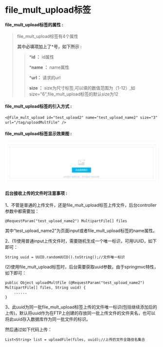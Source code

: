 # file\_mult\_upload**标签**

#### file\_mult\_upload**标签的属性 :**

> file\_mult\_upload标签有4个属性
>
> **其中必填项加上了\*号，如下所示 :**
>
> > \***id ：** id属性
> >
> > \***name ：** name属性
> >
> > \***url：** 请求的url
> >
> > **size ：** size为尺寸标签,可以填的数值范围为（1-12）,如size="6",file\_mult\_upload标签的默认size为12

#### file\_mult\_upload标签的引入方式 :

```
<@file_mult_upload id="test_upload2" name="test_upload_name2" size="3" url="/tag/uploadMultFile" />
```

#### file\_mult\_upload标签显示效果图 :

![](/assets/file_mult_upload.png)

#### 后台接收上传的文件时注意事项 :

1、不管是普通的上传文件，还是file\_mult\_upload标签上传文件，后台controller参数中都需要加：

```
@RequestParam("test_upload_name2") MultipartFile[] files
```

其中“test\_upload\_name2"为页面input或者file\_mult\_upload标签的name属性。

2、\(1\)使用普通input上传文件时，需要随机生成一个唯一标识，可用UUID，如下即可：

```
String uuid = UUID.randomUUID().toString();//文件唯一标识
```

\(2\)使用file\_mult\_upload标签时，后台需要获取uuid参数，由于springmvc特性，如下即可：

```
public Object uploadMultFile (@RequestParam("test_upload_name2") MultipartFile[] files, String uuid) {
    ......
}
```

3、此uuid为同一批file\_mult\_upload标签上传的文件唯一标识\(包括继续添加后的上传\)，默认将uuid作为在FTP上创建的存放同一批上传文件的文件夹名，也可以将此uuid存入数据库作为同一批文件的标识。

然后通过如下代码上传：

```
List<String> list = uploadFile(files, uuid);//上传的文件全路径名集合
```



